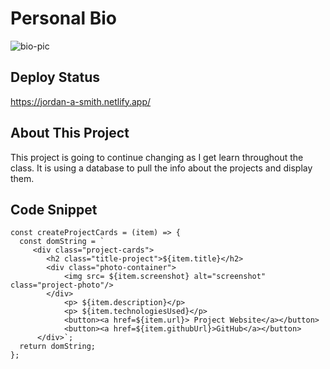 # Personal Bio
![bio-pic](https://user-images.githubusercontent.com/67443077/100527725-afdaaa80-319a-11eb-8a78-b9ccd1ebf89e.png)


## Deploy Status
https://jordan-a-smith.netlify.app/


## About This Project
This project is going to continue changing as I get learn throughout the class. It is using a database to pull the info about the projects and display them.



## Code Snippet
```
const createProjectCards = (item) => {
  const domString = `
     <div class="project-cards">
        <h2 class="title-project">${item.title}</h2>
        <div class="photo-container">
            <img src= ${item.screenshot} alt="screenshot" class="project-photo"/>
        </div>    
            <p> ${item.description}</p>
            <p> ${item.technologiesUsed}</p>
            <button><a href=${item.url}> Project Website</a></button>
            <button><a href=${item.githubUrl}>GitHub</a></button>
      </div>`;
  return domString;
};
```
